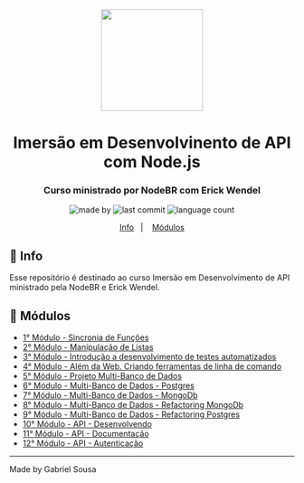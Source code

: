 <div align="center">   
   <img src="https://cdn4.iconfinder.com/data/icons/logos-and-brands/512/233_Node_Js_logo-256.png" width="180px">   
   <h1>Imersão em Desenvolvinento de API com Node.js</h1>
</div>

<h3 align="center">
  Curso ministrado por NodeBR com Erick Wendel 
</h3>

<p align="center">
  <img alt="made by" src="https://img.shields.io/badge/made%20by-Gabriel%20Sousa-539E43?style=flat-square">

  <img alt="last commit" src="https://img.shields.io/github/last-commit/gabrielbudke/imersao-desenvolvimento-api?color=539E43&style=flat-square">

  <img alt="language count" src="https://img.shields.io/github/languages/count/gabrielbudke/imersao-desenvolvimento-api?color=539E43&style=flat-square">
</p>

<p align="center">
   <a href="#pushpin-info">Info</a>&nbsp;&nbsp;&nbsp;|&nbsp;&nbsp;&nbsp;
   <a href="#open_file_folder-conteudos">Módulos</a>  
</p>

## :pushpin: Info

Esse repositório é destinado ao curso Imersão em Desenvolvimento de API ministrado pela NodeBR e Erick Wendel.

## :open_file_folder: Módulos

- [1° Módulo - Sincronia de Funções](./modulo-01/)
- [2° Módulo - Manipulação de Listas](./modulo-02/)
- [3° Módulo - Introdução a desenvolvimento de testes automatizados](./modulo-03/)
- [4° Módulo - Além da Web. Criando ferramentas de linha de comando](./modulo-04/)
- [5° Módulo - Projeto Multi-Banco de Dados](./modulo-05/)
- [6° Módulo - Multi-Banco de Dados - Postgres](./modulo-06/)
- [7° Módulo - Multi-Banco de Dados - MongoDb](./modulo-07/)
- [8° Módulo - Multi-Banco de Dados - Refactoring MongoDb](./modulo-08/)
- [9° Módulo - Multi-Banco de Dados - Refactoring Postgres](./modulo-09/)
- [10° Módulo - API - Desenvolvendo](./modulo-10/)
- [11° Módulo - API - Documentação](./modulo-11/)
- [12° Módulo - API - Autenticação](./modulo-12/)




---
Made by Gabriel Sousa